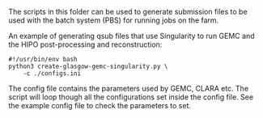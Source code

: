 The scripts in this folder can be used to generate submission files to be used with the batch system (PBS) for running jobs on the farm.

An example of generating qsub files that use Singularity to run GEMC and the HIPO post-processing and reconstruction:
```
#!/usr/bin/env bash
python3 create-glasgow-gemc-singularity.py \
    -c ./configs.ini
```

The config file contains the parameters used by GEMC, CLARA etc. The script will loop though all the configurations set inside the config file. See the example config file to check the parameters to set.
